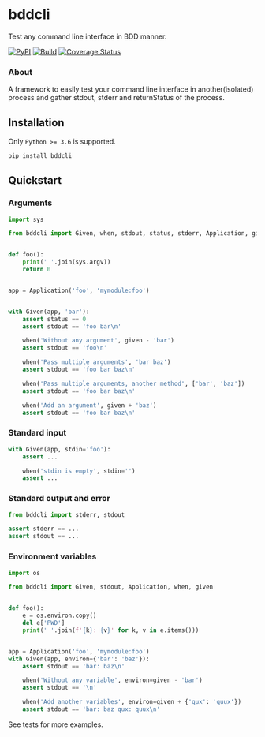 # bddcli
Test any command line interface in BDD manner.

[![PyPI](http://img.shields.io/pypi/v/bddcli.svg)](https://pypi.python.org/pypi/bddcli)
[![Build](https://github.com/pylover/bddcli/workflows/Build/badge.svg?branch=master)](https://github.com/pylover/bddcli/actions)
[![Coverage Status](https://coveralls.io/repos/github/pylover/bddcli/badge.svg?branch=master)](https://coveralls.io/github/pylover/bddcli?branch=master)

### About

A framework to easily test your command line interface in another(isolated) 
process and gather stdout, stderr and returnStatus of the process.

## Installation

Only `Python >= 3.6` is supported.

```bash
pip install bddcli
```

## Quickstart

### Arguments

```python
import sys

from bddcli import Given, when, stdout, status, stderr, Application, given


def foo():
    print(' '.join(sys.argv))
    return 0


app = Application('foo', 'mymodule:foo')


with Given(app, 'bar'):
    assert status == 0
    assert stdout == 'foo bar\n'

    when('Without any argument', given - 'bar')
    assert stdout == 'foo\n'

    when('Pass multiple arguments', 'bar baz')
    assert stdout == 'foo bar baz\n'

    when('Pass multiple arguments, another method', ['bar', 'baz'])
    assert stdout == 'foo bar baz\n'

    when('Add an argument', given + 'baz')
    assert stdout == 'foo bar baz\n'

```


### Standard input

```python
with Given(app, stdin='foo'):
    assert ...

    when('stdin is empty', stdin='')
    assert ...

```


### Standard output and error

```python
from bddcli import stderr, stdout

assert stderr == ... 
assert stdout == ... 
```

### Environment variables

```python
import os

from bddcli import Given, stdout, Application, when, given


def foo():
    e = os.environ.copy()
    del e['PWD']
    print(' '.join(f'{k}: {v}' for k, v in e.items()))


app = Application('foo', 'mymodule:foo')
with Given(app, environ={'bar': 'baz'}):
    assert stdout == 'bar: baz\n'

    when('Without any variable', environ=given - 'bar')
    assert stdout == '\n'

    when('Add another variables', environ=given + {'qux': 'quux'})
    assert stdout == 'bar: baz qux: quux\n'
```


See tests for more examples.

